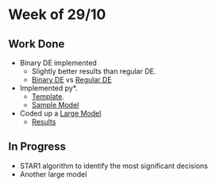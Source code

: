 # Week of 29/10

## Work Done
  - Binary DE implemented
    - Slightly better results than regular DE.
    - [Binary DE](binary_de.md) vs [Regular DE](regular_de.md)
  - Implemented py*. 
    - [Template](https://github.com/ai-se/softgoals/blob/master/src/pystar/template.py).
    - [Sample Model](https://github.com/ai-se/softgoals/blob/master/src/pystar/models/bCMS_SR_Witness.py)
  - Coded up a [Large Model](https://github.com/ai-se/softgoals/blob/master/src/pystar/models/CSAgentSR.py)
    - [Results](https://github.com/ai-se/softgoals/blob/master/weekly-reports/2015-10-29/large_model.md)

## In Progress
- STAR1 algorithm to identify the most significant decisions
- Another large model

